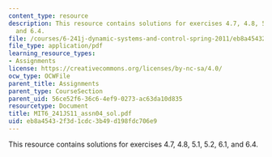 ```yaml
---
content_type: resource
description: This resource contains solutions for exercises 4.7, 4.8, 5.1, 5.2, 6.1,
  and 6.4.
file: /courses/6-241j-dynamic-systems-and-control-spring-2011/eb8a45432f3d1cdc3b49d198fdc706e9_MIT6_241JS11_assn04_sol.pdf
file_type: application/pdf
learning_resource_types:
- Assignments
license: https://creativecommons.org/licenses/by-nc-sa/4.0/
ocw_type: OCWFile
parent_title: Assignments
parent_type: CourseSection
parent_uid: 56ce52f6-36c6-4ef9-0273-ac63da10d835
resourcetype: Document
title: MIT6_241JS11_assn04_sol.pdf
uid: eb8a4543-2f3d-1cdc-3b49-d198fdc706e9
---
```

This resource contains solutions for exercises 4.7, 4.8, 5.1, 5.2, 6.1, and 6.4.